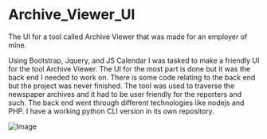 # Archive_Viewer_UI
The UI for a tool called Archive Viewer that was made for an employer of mine.


Using Bootstrap, Jquery, and JS Calendar I was tasked to make a friendly UI for the tool Archive Viewer. The UI for the most part is done but it was the back end I needed to work on. There is some code relating to the back end but the project was never finished. The tool was used to traverse the newspaper archives and it had to be user friendly for the reporters and such. The back end went through different technologies like nodejs and PHP. I have a working python CLI version in its own repository.

![Image](https://raw.githubusercontent.com/mehalkoj/Archive_Viewer_UI/master/.github/image.png)
